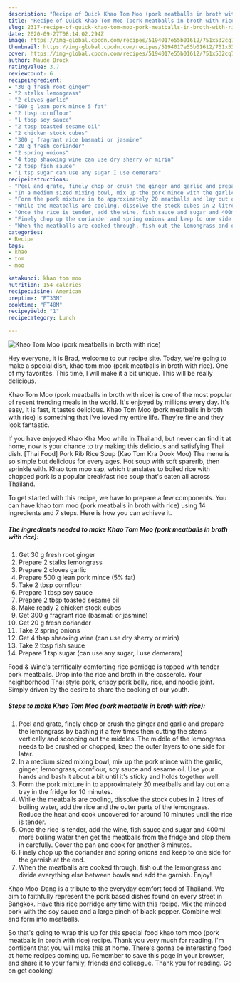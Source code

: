 ```yaml
---
description: "Recipe of Quick Khao Tom Moo (pork meatballs in broth with rice)"
title: "Recipe of Quick Khao Tom Moo (pork meatballs in broth with rice)"
slug: 2317-recipe-of-quick-khao-tom-moo-pork-meatballs-in-broth-with-rice
date: 2020-09-27T08:14:02.294Z
image: https://img-global.cpcdn.com/recipes/5194017e55b01612/751x532cq70/khao-tom-moo-pork-meatballs-in-broth-with-rice-recipe-main-photo.jpg
thumbnail: https://img-global.cpcdn.com/recipes/5194017e55b01612/751x532cq70/khao-tom-moo-pork-meatballs-in-broth-with-rice-recipe-main-photo.jpg
cover: https://img-global.cpcdn.com/recipes/5194017e55b01612/751x532cq70/khao-tom-moo-pork-meatballs-in-broth-with-rice-recipe-main-photo.jpg
author: Maude Brock
ratingvalue: 3.7
reviewcount: 6
recipeingredient:
- "30 g fresh root ginger"
- "2 stalks lemongrass"
- "2 cloves garlic"
- "500 g lean pork mince 5 fat"
- "2 tbsp cornflour"
- "1 tbsp soy sauce"
- "2 tbsp toasted sesame oil"
- "2 chicken stock cubes"
- "300 g fragrant rice basmati or jasmine"
- "20 g fresh coriander"
- "2 spring onions"
- "4 tbsp shaoxing wine can use dry sherry or mirin"
- "2 tbsp fish sauce"
- "1 tsp sugar can use any sugar I use demerara"
recipeinstructions:
- "Peel and grate, finely chop or crush the ginger and garlic and prepare the lemongrass by bashing it a few times then cutting the stems vertically and scooping out the middles. The middle of the lemongrass needs to be crushed or chopped, keep the outer layers to one side for later."
- "In a medium sized mixing bowl, mix up the pork mince with the garlic, ginger, lemongrass, cornflour, soy sauce and sesame oil. Use your hands and bash it about a bit until it&#39;s sticky and holds together well."
- "Form the pork mixture in to approximately 20 meatballs and lay out on a tray in the fridge for 10 minutes."
- "While the meatballs are cooling, dissolve the stock cubes in 2 litres of boiling water, add the rice and the outer parts of the lemongrass. Reduce the heat and cook uncovered for around 10 minutes until the rice is tender."
- "Once the rice is tender, add the wine, fish sauce and sugar and 400ml more boiling water then get the meatballs from the fridge and plop them in carefully. Cover the pan and cook for another 8 minutes."
- "Finely chop up the coriander and spring onions and keep to one side for the garnish at the end."
- "When the meatballs are cooked through, fish out the lemongrass and divide everything else between bowls and add the garnish. Enjoy!"
categories:
- Recipe
tags:
- khao
- tom
- moo

katakunci: khao tom moo 
nutrition: 154 calories
recipecuisine: American
preptime: "PT33M"
cooktime: "PT48M"
recipeyield: "1"
recipecategory: Lunch

---
```



![Khao Tom Moo (pork meatballs in broth with rice)](https://img-global.cpcdn.com/recipes/5194017e55b01612/751x532cq70/khao-tom-moo-pork-meatballs-in-broth-with-rice-recipe-main-photo.jpg)

Hey everyone, it is Brad, welcome to our recipe site. Today, we're going to make a special dish, khao tom moo (pork meatballs in broth with rice). One of my favorites. This time, I will make it a bit unique. This will be really delicious.

Khao Tom Moo (pork meatballs in broth with rice) is one of the most popular of recent trending meals in the world. It's enjoyed by millions every day. It's easy, it is fast, it tastes delicious. Khao Tom Moo (pork meatballs in broth with rice) is something that I've loved my entire life. They're fine and they look fantastic.

If you have enjoyed Khao Kha Moo while in Thailand, but never can find it at home, now is your chance to try making this delicious and satisfying Thai dish.  [Thai Food] Pork Rib Rice Soup (Kao Tom Kra Dook Moo) The menu is so simple but delicious for every ages. Hot soup with soft sparerib, then sprinkle with. Khao tom moo sap, which translates to boiled rice with chopped pork is a popular breakfast rice soup that&#39;s eaten all across Thailand.


To get started with this recipe, we have to prepare a few components. You can have khao tom moo (pork meatballs in broth with rice) using 14 ingredients and 7 steps. Here is how you can achieve it.

<!--inarticleads1-->

##### The ingredients needed to make Khao Tom Moo (pork meatballs in broth with rice):

1. Get 30 g fresh root ginger
1. Prepare 2 stalks lemongrass
1. Prepare 2 cloves garlic
1. Prepare 500 g lean pork mince (5% fat)
1. Take 2 tbsp cornflour
1. Prepare 1 tbsp soy sauce
1. Prepare 2 tbsp toasted sesame oil
1. Make ready 2 chicken stock cubes
1. Get 300 g fragrant rice (basmati or jasmine)
1. Get 20 g fresh coriander
1. Take 2 spring onions
1. Get 4 tbsp shaoxing wine (can use dry sherry or mirin)
1. Take 2 tbsp fish sauce
1. Prepare 1 tsp sugar (can use any sugar, I use demerara)


Food &amp; Wine&#39;s terrifically comforting rice porridge is topped with tender pork meatballs. Drop into the rice and broth in the casserole. Your neighborhood Thai style pork, crispy pork belly, rice, and noodle joint. Simply driven by the desire to share the cooking of our youth. 

<!--inarticleads2-->

##### Steps to make Khao Tom Moo (pork meatballs in broth with rice):

1. Peel and grate, finely chop or crush the ginger and garlic and prepare the lemongrass by bashing it a few times then cutting the stems vertically and scooping out the middles. The middle of the lemongrass needs to be crushed or chopped, keep the outer layers to one side for later.
1. In a medium sized mixing bowl, mix up the pork mince with the garlic, ginger, lemongrass, cornflour, soy sauce and sesame oil. Use your hands and bash it about a bit until it&#39;s sticky and holds together well.
1. Form the pork mixture in to approximately 20 meatballs and lay out on a tray in the fridge for 10 minutes.
1. While the meatballs are cooling, dissolve the stock cubes in 2 litres of boiling water, add the rice and the outer parts of the lemongrass. Reduce the heat and cook uncovered for around 10 minutes until the rice is tender.
1. Once the rice is tender, add the wine, fish sauce and sugar and 400ml more boiling water then get the meatballs from the fridge and plop them in carefully. Cover the pan and cook for another 8 minutes.
1. Finely chop up the coriander and spring onions and keep to one side for the garnish at the end.
1. When the meatballs are cooked through, fish out the lemongrass and divide everything else between bowls and add the garnish. Enjoy!


Khao Moo-Dang is a tribute to the everyday comfort food of Thailand. We aim to faithfully represent the pork based dishes found on every street in Bangkok. Have this rice porridge any time with this recipe. Mix the minced pork with the soy sauce and a large pinch of black pepper. Combine well and form into meatballs. 

So that's going to wrap this up for this special food khao tom moo (pork meatballs in broth with rice) recipe. Thank you very much for reading. I'm confident that you will make this at home. There's gonna be interesting food at home recipes coming up. Remember to save this page in your browser, and share it to your family, friends and colleague. Thank you for reading. Go on get cooking!
